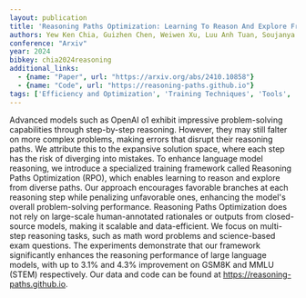```yaml
---
layout: publication
title: 'Reasoning Paths Optimization: Learning To Reason And Explore From Diverse Paths'
authors: Yew Ken Chia, Guizhen Chen, Weiwen Xu, Luu Anh Tuan, Soujanya Poria, Lidong Bing
conference: "Arxiv"
year: 2024
bibkey: chia2024reasoning
additional_links:
  - {name: "Paper", url: "https://arxiv.org/abs/2410.10858"}
  - {name: "Code", url: "https://reasoning-paths.github.io"}
tags: ['Efficiency and Optimization', 'Training Techniques', 'Tools', 'RAG', 'Has Code']
---
```

Advanced models such as OpenAI o1 exhibit impressive problem-solving
capabilities through step-by-step reasoning. However, they may still falter on
more complex problems, making errors that disrupt their reasoning paths. We
attribute this to the expansive solution space, where each step has the risk of
diverging into mistakes. To enhance language model reasoning, we introduce a
specialized training framework called Reasoning Paths Optimization (RPO), which
enables learning to reason and explore from diverse paths. Our approach
encourages favorable branches at each reasoning step while penalizing
unfavorable ones, enhancing the model's overall problem-solving performance.
Reasoning Paths Optimization does not rely on large-scale human-annotated
rationales or outputs from closed-source models, making it scalable and
data-efficient. We focus on multi-step reasoning tasks, such as math word
problems and science-based exam questions. The experiments demonstrate that our
framework significantly enhances the reasoning performance of large language
models, with up to 3.1% and 4.3% improvement on GSM8K and MMLU (STEM)
respectively. Our data and code can be found at
https://reasoning-paths.github.io.
